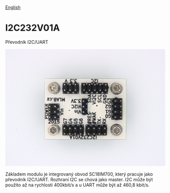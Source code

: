 
[English](./README.md)
<!--- module --->
# I2C232V01A
<!--- Emodule --->

<!--- subtitle --->Převodník I2C/UART<!--- Esubtitle --->

![I2C232V01A](DOC/SRC/img/I2C232V01A_Top_Big.jpg)

<!--- description --->Základem modulu je integrovaný obvod SC18IM700, který pracuje jako převodník I2C/UART. Rozhraní I2C se chová jako master. I2C může být použito až na rychlosti 400kbit/s a u UART může být až 460,8 kbit/s.<!--- Edescription --->
            